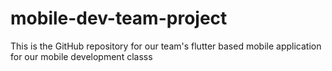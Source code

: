 # mobile-dev-team-project
This is the GitHub repository for our team's flutter based mobile application for our mobile development classs
